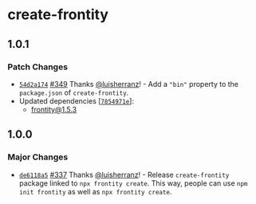 # create-frontity

## 1.0.1

### Patch Changes

- [`54d2a174`](https://github.com/frontity/frontity/commit/54d2a174f97e8b4c782a1a2559c4279c898f4c05) [#349](https://github.com/frontity/frontity/pull/349) Thanks [@luisherranz](https://github.com/luisherranz)! - Add a `"bin"` property to the `package.json` of `create-frontity`.
- Updated dependencies [[`7854971e`](https://github.com/frontity/frontity/commit/7854971eaefa665dc5d77b0b91129c1495b0dab4)]:
  - frontity@1.5.3

## 1.0.0

### Major Changes

- [`de6118a5`](https://github.com/frontity/frontity/commit/de6118a504c1055aab5b1102799a808a03c02e56) [#337](https://github.com/frontity/frontity/pull/337) Thanks [@luisherranz](https://github.com/luisherranz)! - Release `create-frontity` package linked to `npx frontity create`. This way, people can use `npm init frontity` as well as `npx frontity create`.
